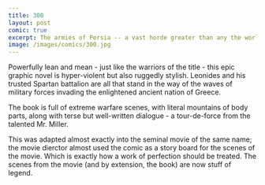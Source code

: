 ```yaml
---
title: 300
layout: post
comic: true
excerpt: The armies of Persia -- a vast horde greater than any the world has ever known -- are poised to crush Greece, an island of reason and freedom in a sea of madness and tyranny. Standing between Greece and this tidal wave of destruction are a tiny detachment of but three hundred warriors.
image: /images/comics/300.jpg
---
```


Powerfully lean and mean - just like the warriors of the title - this epic graphic novel is hyper-violent but also ruggedly stylish. Leonides and his trusted Spartan battalion are all that stand in the way of the waves of military forces invading the enlightened ancient nation of Greece. 

The book is full of extreme warfare scenes, with literal mountains of body parts, along with terse but well-written dialogue - a tour-de-force from the talented Mr. Miller.

This was adapted almost exactly into the seminal movie of the same name; the movie dierctor almost used the comic as a story board for the scenes of the movie. Which is exactly how a work of perfection should be treated. The scenes from the movie (and by extension, the book) are now stuff of legend.
